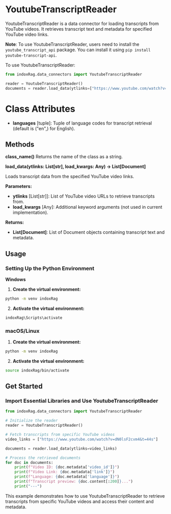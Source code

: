 # YoutubeTranscriptReader

YoutubeTranscriptReader is a data connector for loading transcripts from YouTube videos. It retrieves transcript text and metadata for specified YouTube video links.

**Note**: To use YoutubeTranscriptReader, users need to install the `youtube_transcript_api` package. You can install it using `pip install youtube-transcript-api`.

To use YoutubeTranscriptReader:

```python
from indoxRag.data_connectors import YoutubeTranscriptReader

reader = YoutubeTranscriptReader()
documents = reader.load_data(ytlinks=["https://www.youtube.com/watch?v=dN0lsF2cvm4&t=44s"])
```

# Class Attributes

- **languages** [tuple]: Tuple of language codes for transcript retrieval (default is ("en",) for English).

## Methods

**class_name()**
Returns the name of the class as a string.

**load_data(ytlinks: List[str], load_kwargs: Any) -> List[Document]**

Loads transcript data from the specified YouTube video links.

**Parameters:**

- **ytlinks** [List[str]]: List of YouTube video URLs to retrieve transcripts from.
- **load_kwargs** [Any]: Additional keyword arguments (not used in current implementation).

**Returns:**

- **List[Document]**: List of Document objects containing transcript text and metadata.

## Usage

### Setting Up the Python Environment

**Windows**

1. **Create the virtual environment:**

```bash
python -m venv indoxRag
```

2. **Activate the virtual environment:**

```bash
indoxRag\Scripts\activate
```

### macOS/Linux

1. **Create the virtual environment:**

```bash
python -m venv indoxRag
```

2. **Activate the virtual environment:**

```bash
source indoxRag/bin/activate
```

## Get Started

### Import Essential Libraries and Use YoutubeTranscriptReader

```python
from indoxRag.data_connectors import YoutubeTranscriptReader

# Initialize the reader
reader = YoutubeTranscriptReader()

# Fetch transcripts from specific YouTube videos
video_links = ["https://www.youtube.com/watch?v=dN0lsF2cvm4&t=44s"]

documents = reader.load_data(ytlinks=video_links)

# Process the retrieved documents
for doc in documents:
    print(f"Video ID: {doc.metadata['video_id']}")
    print(f"Video Link: {doc.metadata['link']}")
    print(f"Language: {doc.metadata['language']}")
    print(f"Transcript preview: {doc.content[:200]}...")
    print("---")
```

This example demonstrates how to use YoutubeTranscriptReader to retrieve transcripts from specific YouTube videos and access their content and metadata.
